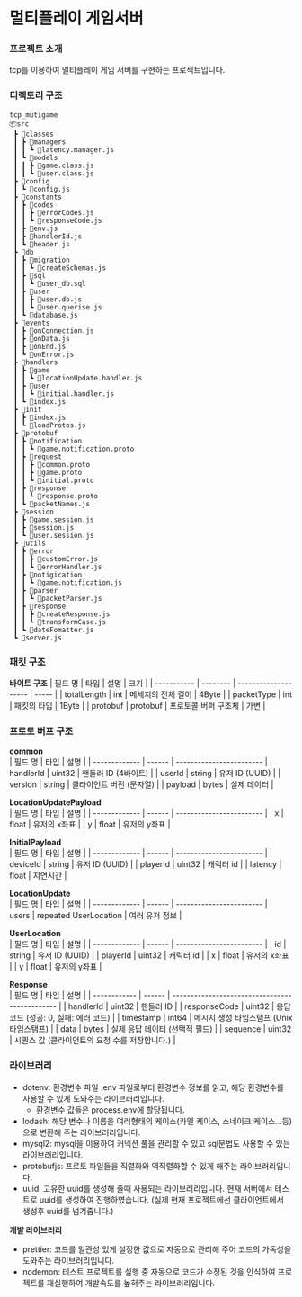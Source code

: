 # 멀티플레이 게임서버

### 프로젝트 소개

tcp를 이용하여 멀티플레이 게임 서버를 구현하는 프로젝트입니다.

### 디렉토리 구조

```
tcp_mutigame
📦src
 ┣ 📂classes
 ┃ ┣ 📂managers
 ┃ ┃ ┗ 📜latency.manager.js
 ┃ ┗ 📂models
 ┃ ┃ ┣ 📜game.class.js
 ┃ ┃ ┗ 📜user.class.js
 ┣ 📂config
 ┃ ┗ 📜config.js
 ┣ 📂constants
 ┃ ┣ 📂codes
 ┃ ┃ ┣ 📜errorCodes.js
 ┃ ┃ ┗ 📜responseCode.js
 ┃ ┣ 📜env.js
 ┃ ┣ 📜handlerId.js
 ┃ ┗ 📜header.js
 ┣ 📂db
 ┃ ┣ 📂migration
 ┃ ┃ ┗ 📜createSchemas.js
 ┃ ┣ 📂sql
 ┃ ┃ ┗ 📜user_db.sql
 ┃ ┣ 📂user
 ┃ ┃ ┣ 📜user.db.js
 ┃ ┃ ┗ 📜user.querise.js
 ┃ ┗ 📜database.js
 ┣ 📂events
 ┃ ┣ 📜onConnection.js
 ┃ ┣ 📜onData.js
 ┃ ┣ 📜onEnd.js
 ┃ ┗ 📜onError.js
 ┣ 📂handlers
 ┃ ┣ 📂game
 ┃ ┃ ┗ 📜locationUpdate.handler.js
 ┃ ┣ 📂user
 ┃ ┃ ┗ 📜initial.handler.js
 ┃ ┗ 📜index.js
 ┣ 📂init
 ┃ ┣ 📜index.js
 ┃ ┗ 📜loadProtos.js
 ┣ 📂protobuf
 ┃ ┣ 📂notification
 ┃ ┃ ┗ 📜game.notification.proto
 ┃ ┣ 📂request
 ┃ ┃ ┣ 📜common.proto
 ┃ ┃ ┣ 📜game.proto
 ┃ ┃ ┗ 📜initial.proto
 ┃ ┣ 📂response
 ┃ ┃ ┗ 📜response.proto
 ┃ ┗ 📜packetNames.js
 ┣ 📂session
 ┃ ┣ 📜game.session.js
 ┃ ┣ 📜session.js
 ┃ ┗ 📜user.session.js
 ┣ 📂utils
 ┃ ┣ 📂error
 ┃ ┃ ┣ 📜customError.js
 ┃ ┃ ┗ 📜errorHandler.js
 ┃ ┣ 📂notigication
 ┃ ┃ ┗ 📜game.notification.js
 ┃ ┣ 📂parser
 ┃ ┃ ┗ 📜packetParser.js
 ┃ ┣ 📂response
 ┃ ┃ ┣ 📜createResponse.js
 ┃ ┃ ┗ 📜transformCase.js
 ┃ ┗ 📜dateFomatter.js
 ┗ 📜server.js
```

### 패킷 구조

**바이트 구조**
| 필드 명 | 타입 | 설명 | 크기 |
| ----------- | -------- | -------------------- | ----- |
| totalLength | int | 메세지의 전체 길이 | 4Byte |
| packetType | int | 패킷의 타입 | 1Byte |
| protobuf | protobuf | 프로토콜 버퍼 구조체 | 가변 |

### 프로토 버프 구조

**common** <br>
| 필드 명 | 타입 | 설명 |
| ------------- | ------ | ------------------------ |
| handlerId | uint32 | 핸들러 ID (4바이트) |
| userId | string | 유저 ID (UUID) |
| version | string | 클라이언트 버전 (문자열) |
| payload | bytes | 실제 데이터 |

**LocationUpdatePayload** <br>
| 필드 명 | 타입 | 설명 |
| ------------- | ------ | ------------------------ |
| x | float | 유저의 x좌표 |
| y | float | 유저의 y좌표 |

**InitialPayload** <br>
| 필드 명 | 타입 | 설명 |
| ------------- | ------ | ------------------------ |
| deviceId | string | 유저 ID (UUID) |
| playerId | uint32 | 캐릭터 id |
| latency | float | 지연시간 |

**LocationUpdate** <br>
| 필드 명 | 타입 | 설명 |
| ------------- | ------ | ------------------------ |
| users | repeated UserLocation | 여러 유저 정보 |

**UserLocation** <br>
| 필드 명 | 타입 | 설명 |
| ------------- | ------ | ------------------------ |
| id | string | 유저 ID (UUID) |
| playerId | uint32 | 캐릭터 id |
| x | float | 유저의 x좌표 |
| y | float | 유저의 y좌표 |

**Response** <br>
| 필드 명 | 타입 | 설명 |
| ------------ | ------ | ---------------------------------------------- |
| handlerId | uint32 | 핸들러 ID |
| responseCode | uint32 | 응답 코드 (성공: 0, 실패: 에러 코드) |
| timestamp | int64 | 메시지 생성 타임스탬프 (Unix 타임스탬프) |
| data | bytes | 실제 응답 데이터 (선택적 필드) |
| sequence | uint32 | 시퀀스 값 (클라이언트의 요청 수를 저장합니다.) |

### 라이브러리

- dotenv: 환경변수 파일 .env 파일로부터 환경변수 정보를 읽고, 해당 환경변수를 사용할 수 있게 도와주는 라이브러리입니다.
  - 환경변수 값들은 process.env에 할당됩니다.
- lodash: 해당 변수나 이름을 여러형태의 케이스(카멜 케이스, 스네이크 케이스...등)으로 변환해 주는 라이브러리입니다.
- mysql2: mysql을 이용하여 커넥션 풀을 관리할 수 있고 sql문법도 사용할 수 있는 라이브러리입니다.
- protobufjs: 프로토 파일들을 직렬화와 역직렬화할 수 있게 해주는 라이브러리입니다.
- uuid: 고유한 uuid를 생성해 줄때 사용되는 라이브러리입니다. 현재 서버에서 테스트로 uuid를 생성하여 진행하였습니다. (실제 현재 프로젝트에선 클라이언트에서 생성후 uuid를 넘겨줍니다.)

**개발 라이브러리**

- prettier: 코드를 일관성 있게 설정한 값으로 자동으로 관리해 주어 코드의 가독성을 도와주는 라이브러리입니다.
- nodemon: 테스트 프로젝트를 실행 중 자동으로 코드가 수정된 것을 인식하여 프로젝트를 재실행하여 개발속도를 높혀주는 라이브러리입니다.
